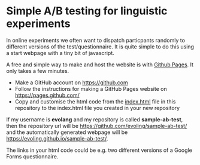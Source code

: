 # Simple A/B testing for linguistic experiments

In online experiments we often want to dispatch particpants randomly to different versions of the test/questionnaire. It is quite simple to do this using a start webpage with a tiny bit of javascript.

A free and simple way to make and host the website is with [Github Pages](https://pages.github.com/). It only takes a few minutes.

- Make a GitHub account on https://github.com
- Follow the instructions for making a GitHub Pages website on https://pages.github.com/
- Copy and customise the html code from the [index.html](./index.html) file in this repository to the index.html file you created in your new repository

If my username is **evolang** and my repository is called **sample-ab-test**, then the repository url will be https://github.com/evoling/sample-ab-test/ and the automatically generated webpage will be https://evoling.github.io/sample-ab-test/.

The links in your html code could be e.g. two different versions of a Google Forms questionnaire.


